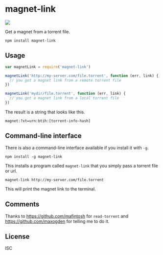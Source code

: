 # magnet-link

[![](https://travis-ci.org/ngoldman/magnet-link.svg)](https://travis-ci.org/ngoldman/magnet-link)

Get a magnet from a torrent file.

```
npm install magnet-link
```

## Usage

``` js
var magnetLink = require('magnet-link')

magnetLink('http://my-server.com/file.torrent', function (err, link) {
  // you got a magnet link from a remote torrent file
})

magnetLink('mydir/file.torrent', function (err, link) {
  // you got a magnet link from a local torrent file
})
```

The result is a string that looks like this.

```
magnet:?xt=urn:btih:[torrent-info-hash]
```

## Command-line interface

There is also a command-line interface available if you install it with `-g`.

```
npm install -g magnet-link
```

This installs a program called `magnet-link` that you simply pass a torrent file or url.

```
magnet-link http://my-server.com/file.torrent
```

This will print the magnet link to the terminal.

## Comments

Thanks to https://github.com/mafintosh for `read-torrent` and https://github.com/maxogden for telling me to do it.

## License

ISC
